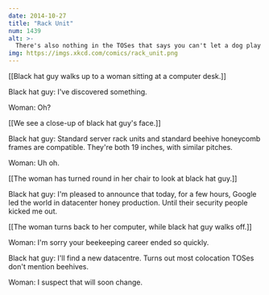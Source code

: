 ```yaml
---
date: 2014-10-27
title: "Rack Unit"
num: 1439
alt: >-
  There's also nothing in the TOSes that says you can't let a dog play baseball in the server room!
img: https://imgs.xkcd.com/comics/rack_unit.png
---
```

[[Black hat guy walks up to a woman sitting at a computer desk.]]

Black hat guy: I've discovered something.

Woman: Oh?

[[We see a close-up of black hat guy's face.]]

Black hat guy: Standard server rack units and standard beehive honeycomb frames are compatible. They're both 19 inches, with similar pitches.

Woman: Uh oh.

[[The woman has turned round in her chair to look at black hat guy.]]

Black hat guy: I'm pleased to announce that today, for a few hours, Google led the world in datacenter honey production. Until their security people kicked me out.

[[The woman turns back to her computer, while black hat guy walks off.]]

Woman: I'm sorry your beekeeping career ended so quickly.

Black hat guy: I'll find a new datacentre. Turns out most colocation TOSes don't mention beehives.

Woman: I suspect that will soon change.

